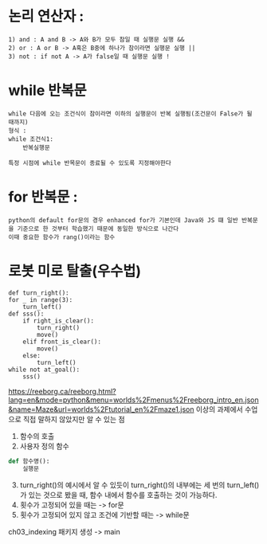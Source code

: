 # 논리 연산자 :
    1) and : A and B -> A와 B가 모두 참일 때 실행문 실행 &&
    2) or : A or B -> A혹은 B중에 하나가 참이라면 실행문 실행 ||
    3) not : if not A -> A가 false일 때 실행문 실행 !
# while 반복문
    while 다음에 오는 조건식이 참이라면 이하의 실행문이 반복 실행됨(조건문이 False가 될 때까지)
    형식 :
    while 조건식1:
        반복실행문

    특정 시점에 while 반목문이 종료될 수 있도록 지정해야한다
# for 반복문 :
    python의 default for문의 경우 enhanced for가 기본인데 Java와 JS 떄 일반 반복문을 기준으로 한 것부터 학습했기 때문에 동일한 방식으로 나간다
    이때 중요한 함수가 rang()이라는 함수

# 로봇 미로 탈출(우수법) 
    def turn_right():
    for _ in range(3):
        turn_left()        
    def sss():
        if right_is_clear():
            turn_right()
            move()
        elif front_is_clear():
            move()
        else:
            turn_left()        
    while not at_goal():
        sss()
https://reeborg.ca/reeborg.html?lang=en&mode=python&menu=worlds%2Fmenus%2Freeborg_intro_en.json&name=Maze&url=worlds%2Ftutorial_en%2Fmaze1.json
이상의 과제에서 수업으로 직접 말하지 않았지만 알 수 있는 점
1. 함수의 호출
2. 사용자 정의 함수
```python
def 함수명():
    실행문
```
3. turn_right()의 예시에서 알 수 있듯이
    turn_right()의 내부에는 세 번의 turn_left()가 있는 것으로 봤을 때, 함수 내에서 함수를 호출하는 것이 가능하다.
4. 횟수가 고정되어 있을 때는 -> for문
5. 횟수가 고정되어 있지 않고 조건에 기반할 때는 -> while문

ch03_indexing 패키지 생성 -> main
